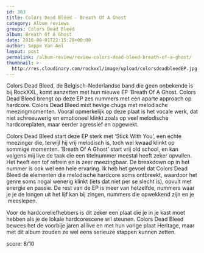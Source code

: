 ```yaml
---
id: 303
title: Colors Dead Bleed - Breath Of A Ghost
category: Album reviews
groups: Colors Dead Bleed
album: Breath Of A Ghost
date: 2016-06-01T22:15:28+00:00
author: Seppe Van Ael
layout: post
permalink: /album-review/review-colors-dead-bleed-breath-of-a-ghost/
thumbnail: >-
  http://res.cloudinary.com/rockxxl/image/upload/colorsdeadbleedEP.jpg
---
```

Colors Dead Bleed, de Belgisch-Nederlandse band die geen onbekende is bij RockXXL, komt aanzetten met hun nieuwe EP ‘Breath Of A Ghost. Colors Dead Bleed brengt op deze EP zes nummers met een aparte approach op hardcore. Colors Dead Bleed mixt hevige chugs met melodische meezingmomenten. Vooral opmerkelijk op deze plaat is het vocale werk, dat niet schreeuwerig en emotioneel klinkt zoals op veel melodische hardcoreplaten, maar eerder agressief en opgewekt.

Colors Dead Bleed start deze EP sterk met ‘Stick With You’, een echte meezinger die, terwijl hij vrij melodisch is, toch wel kwaad klinkt op sommige momenten. ‘Breath Of A Ghost’ start vrij old school, en kan volgens mij live de taak die een titelnummer meestal heeft zeker opvullen. Het heeft een tof refrein en is zeer meezingbaar. De breakdown op in het nummer is ook wel een hele ervaring. Ik heb het gevoel dat Colors Dead Bleed de elementen die melodische hardcore soms ontbreekt, waardoor het genre soms nogal wenerig klinkt (iets dat niet per se slecht is), opvult met energie en passie. De rest van de EP is meer van hetzelfde, nummers waar je je de longen uit het lijf kan bij zingen, nummers die opwekkend zijn en je  meeslepen.

Voor de hardcoreliefhebbers is dit zeker een plaat die je in je kast moet hebben als je de lokale hardcorescene wil steunen. Colors Dead Bleed bewees het de voorbije jaren al live en met hun vorige plaat Heritage, maar met dit album zouden ze wel eens serieuze stappen kunnen zetten.

score: 8/10
